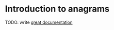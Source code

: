 # Introduction to anagrams

TODO: write [great documentation](http://jacobian.org/writing/great-documentation/what-to-write/)
